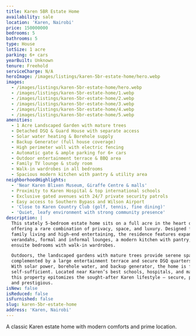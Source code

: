 ```yaml
---
title: Karen 5BR Estate Home
availability: sale
location: 'Karen, Nairobi'
price: 150000000
bedrooms: 5
bathrooms: 5
type: House
lotSize: 1 acre
parking: 6+ cars
yearBuilt: Unknown
tenure: Freehold
serviceCharge: N/A
heroImage: /images/listings/karen-5br-estate-home/hero.webp
images:
  - /images/listings/karen-5br-estate-home/hero.webp
  - /images/listings/karen-5br-estate-home/1.webp
  - /images/listings/karen-5br-estate-home/2.webp
  - /images/listings/karen-5br-estate-home/3.webp
  - /images/listings/karen-5br-estate-home/4.webp
  - /images/listings/karen-5br-estate-home/5.webp
amenities:
  - 1 Acre Landscaped Garden with mature trees
  - Detached DSQ & Guard House with separate access
  - Solar water heating & Borehole supply
  - Backup Generator (full house coverage)
  - High perimeter wall with electric fencing
  - Automatic gate & ample parking for 6+ cars
  - Outdoor entertainment terrace & BBQ area
  - Family TV lounge & study room
  - Walk-in wardrobes in all bedrooms
  - Spacious modern kitchen with pantry & utility area
neighborhoodHighlights:
  - 'Near Karen Blixen Museum, Giraffe Centre & malls'
  - Proximity to Karen Hospital & top international schools
  - Exclusive gated avenues with 24/7 private security patrols
  - Easy access to Southern Bypass and Wilson Airport
  - 'Close to Karen Country Club (golf, tennis, fine dining)'
  - 'Quiet, leafy environment with strong community presence'
description: |
  This stately 5-bedroom estate home sits on a full acre in the heart of Karen, 
  offering a rare combination of privacy, space, and luxury. Designed for 
  family living and high-end entertaining, the residence features expansive 
  verandahs, formal and informal lounges, a modern kitchen with pantry, and 
  ensuite bedrooms with walk-in wardrobes.  

  Outdoors, the landscaped gardens with mature trees provide serene spaces, 
  complemented by a large entertainment terrace and secure DSQ quarters. 
  With solar power, borehole water, and backup generator, the home is fully 
  self-sufficient. Located near Karen’s best schools, hospitals, and malls, 
  this property epitomizes the sought-after Karen lifestyle — secure, private, 
  and prestigious.
isNew: false
isReduced: false
isFurnished: false
slug: karen-5br-estate-home
address: 'Karen, Nairobi'
---
```

A classic Karen estate home with modern comforts and prime location.
